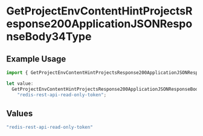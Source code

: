 # GetProjectEnvContentHintProjectsResponse200ApplicationJSONResponseBody34Type

## Example Usage

```typescript
import { GetProjectEnvContentHintProjectsResponse200ApplicationJSONResponseBody34Type } from "@vercel/sdk/models/getprojectenvop.js";

let value:
  GetProjectEnvContentHintProjectsResponse200ApplicationJSONResponseBody34Type =
    "redis-rest-api-read-only-token";
```

## Values

```typescript
"redis-rest-api-read-only-token"
```